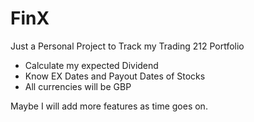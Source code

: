 # FinX

Just a Personal Project to Track my Trading 212 Portfolio

- Calculate my expected Dividend
- Know EX Dates and Payout Dates of Stocks
- All currencies will be GBP

Maybe I will add more features as time goes on. 